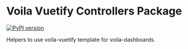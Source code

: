# Voila Vuetify Controllers Package

[![PyPI version](https://badge.fury.io/py/vvcontrollers-yarmenti.svg)](https://badge.fury.io/py/vvcontrollers-yarmenti)

Helpers to use voila-vuetify template for voila-dashboards.

